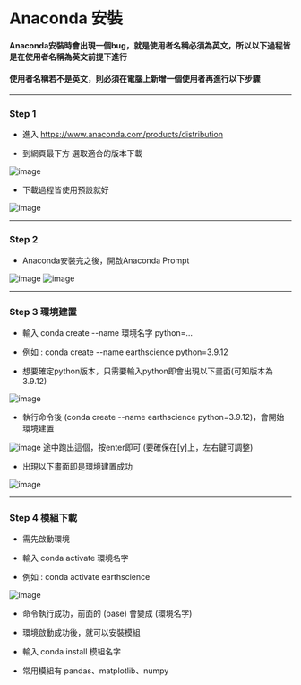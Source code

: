 # Anaconda 安裝

#### Anaconda安裝時會出現一個bug，就是使用者名稱必須為英文，所以以下過程皆是在使用者名稱為英文前提下進行
#### 使用者名稱若不是英文，則必須在電腦上新增一個使用者再進行以下步驟

----

### Step 1 

- 進入 https://www.anaconda.com/products/distribution

- 到網頁最下方 選取適合的版本下載

![image](https://user-images.githubusercontent.com/101647060/176829479-96247b67-d761-4ce4-a0b1-9d2484a0ef33.png)


- 下載過程皆使用預設就好       
 
![image](https://user-images.githubusercontent.com/101647060/176830053-33ed13bd-c34b-45fa-9398-6998fa6c8812.png)

----

### Step 2 


- Anaconda安裝完之後，開啟Anaconda Prompt

![image](https://user-images.githubusercontent.com/101647060/176830431-e153bfc3-6ce1-4d41-9c4d-d120d797aace.png)
![image](https://user-images.githubusercontent.com/101647060/176830679-510e6259-e1a7-476c-ac84-96e6c43b14b6.png)

----

### Step 3  環境建置

- 輸入 conda create --name 環境名字 python=...

- 例如 : conda create --name earthscience python=3.9.12

- 想要確定python版本，只需要輸入python即會出現以下畫面(可知版本為3.9.12)

![image](https://user-images.githubusercontent.com/101647060/176831066-a6dc315a-afd1-4c3b-a661-d697d83eb225.png)

- 執行命令後 (conda create --name earthscience python=3.9.12)，會開始環境建置

![image](https://user-images.githubusercontent.com/101647060/176831354-2580ce95-1995-4362-afd2-f3e765fbf605.png) 途中跑出這個，按enter即可 (要確保在[y]上，左右鍵可調整)

- 出現以下畫面即是環境建置成功

![image](https://user-images.githubusercontent.com/101647060/176831414-306e73fb-7f3b-45f7-9ac3-6e1d382ddb8e.png)

----

### Step 4  模組下載

- 需先啟動環境 

- 輸入 conda activate 環境名字
- 例如 : conda activate earthscience

![image](https://user-images.githubusercontent.com/101647060/176834037-2b165cc7-8755-41e7-9835-e09ca24af85e.png)

- 命令執行成功，前面的 (base) 會變成 (環境名字)
- 環境啟動成功後，就可以安裝模組

- 輸入 conda install 模組名字
- 常用模組有 pandas、matplotlib、numpy










